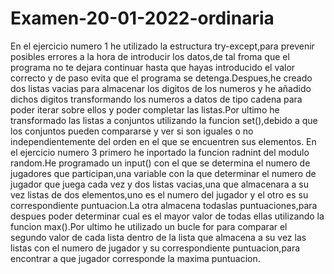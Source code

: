 # Examen-20-01-2022-ordinaria

En el ejercicio numero 1 he utilizado la estructura try-except,para prevenir posibles errores a la hora de introducir los datos,de tal froma que el programa no te dejara
continuar hasta que hayas introducido el valor correcto y de paso evita que el programa se detenga.Despues,he creado dos listas vacias para almacenar los digitos de los numeros
y he añadido dichos digitos transformando los numeros a datos de tipo cadena para poder iterar sobre ellos y poder completar las listas.Por ultimo he transformado las listas
a conjuntos utilizando la funcion set(),debido a que los conjuntos pueden compararse y  ver si son iguales o no independientemente del orden en el que se encuentren sus elementos.
En el ejercicio numero 3 primero he inportado  la funcion radnint del modulo random.He programado un input() con el que se determina el numero de jugadores que participan,una variable con la que determinar el numero de jugador que juega cada vez y dos listas vacias,una que almacenara a su vez listas de dos elementos,uno es el numero del jugador y el otro es su correspondiente puntuacion.La otra almacena todaslas puntuaciones,para despues poder determinar cual es el mayor valor de todas ellas utilizando la funcion max().Por ultimo he utilizado un bucle for para comparar el segundo valor de cada lista dentro de la lista que almacena a su vez las listas con el numero de jugador y su correspondiente puntuacion,para encontrar a que jugador corresponde la maxima puntuacion.
